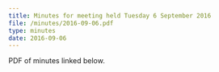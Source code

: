```yaml
---
title: Minutes for meeting held Tuesday 6 September 2016
file: /minutes/2016-09-06.pdf
type: minutes
date: 2016-09-06
---
```


PDF of minutes linked below.
